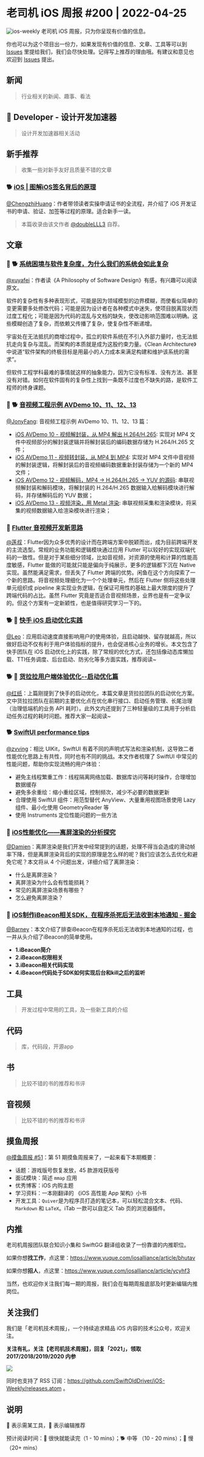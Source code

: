 # 老司机 iOS 周报 #200 | 2022-04-25

![ios-weekly](https://github.com/SwiftOldDriver/iOS-Weekly/blob/master/assets/ios-weekly.png?raw=true)
老司机 iOS 周报，只为你呈现有价值的信息。

你也可以为这个项目出一份力，如果发现有价值的信息、文章、工具等可以到 [Issues](https://github.com/SwiftOldDriver/iOS-Weekly/issues) 里提给我们，我们会尽快处理。记得写上推荐的理由哦。有建议和意见也欢迎到 [Issues](https://github.com/SwiftOldDriver/iOS-Weekly/issues) 提出。

## 新闻

> 行业相关的新闻、趣事、看法

##  Developer - 设计开发加速器

> 设计开发加速器相关活动

## 新手推荐

> 收集一些对新手友好且质量不错的文章

### 🐕 [iOS | 图解iOS签名背后的原理](https://mp.weixin.qq.com/s?__biz=Mzg3MjcxNzUxOQ==&mid=2247484901&idx=1&sn=83fcf34b5b4b7a63c17742efa3ee20a8&chksm=ceea4845f99dc1537003bdebd2a93d09c9b413ad0cc8c5108cd93d5b84e63e65a30ce0f6c019&token=996185752&lang=zh_CN#rd)

[@ChengzhiHuang](https://github.com/ChengzhiHuang)：作者带领读者实操申请证书的全流程，并介绍了 iOS 开发证书的申请、验证、加签等过程的原理。适合新手一读。

> 本篇收录由该文作者 [@doubleLLL3](https://github.com/doubleLLL3) 自荐。

## 文章

### 🌟 🐕 [系统困境与软件复杂度，为什么我们的系统会如此复杂](https://mp.weixin.qq.com/s/3PSFMt9cQ1ZCoYQrdOCM6Q)

[@xuyafei](https://github.com/xiaofei86)：作者读《A Philosophy of Software Design》有感，有兴趣可以阅读原文。

软件的复杂性有多种表现形式，可能是因为领域模型的边界模糊，而使看似简单的变更需要多处修改代码；可能是因为设计者在各种模式中迷失，使项目脱离现状而过度工程化；可能是因为代码的混乱与文档的缺失，使改动影响范围难以明确。这些模糊创造了复杂，而依赖又传播了复杂，使复杂性不断递增。

宇宙处在无法抵抗的商增过程中，孤立的软件系统在不引入外部力量时，也无法抵抗走向复杂与混乱。而架构的本质就是成为这股约束力量。《Clean Architecture》中说道“软件架构的终极目标是用最小的人力成本来满足构建和维护该系统的需求”。

但软件工程学科最难的事情就这样的抽象能力，因为它没有标准、没有方法、甚至没有对错。如何在软件固有的复杂性上找到一条既不过度也不缺失的路，是软件工程师的终身课题。

### 🌟 🐕 [音视频工程示例 AVDemo 10、11、12、13](https://mp.weixin.qq.com/s/4Ua9PZllWRLYF79hwsH0DQ)

[@JonyFang](https://github.com/JonyFang): 音视频工程示例 AVDemo 10、11、12、13 篇：

- [iOS AVDemo 10 - 视频解封装，从 MP4 解出 H.264/H.265](https://mp.weixin.qq.com/s/4Ua9PZllWRLYF79hwsH0DQ): 实现对 MP4 文件中视频部分的解封装逻辑并将解封装后的编码数据存储为 H.264/H.265 文件；
- [iOS AVDemo 11 - 视频转封装，从 MP4 到 MP4](https://mp.weixin.qq.com/s/VVItfhebc6L-JQFCGBtapQ): 实现对 MP4 文件中音视频的解封装逻辑，将解封装后的音视频编码数据重新封装存储为一个新的 MP4 文件；
- [iOS AVDemo 12 - 视频解码，MP4 → H.264/H.265 → YUV 的源码](https://mp.weixin.qq.com/s/BIazU0Wd5_p4bx4nKJoH-g): 串联视频解封装和解码模块，将解封装的 H.264/H.265 数据输入给解码模块进行解码，并存储解码后的 YUV 数据；
- [iOS AVDemo 13 - 视频渲染，用 Metal 渲染](https://mp.weixin.qq.com/s/4K8xPX_A8NA01ecmA6UCtw): 串联视频采集和渲染模块，将采集的视频数据输入给渲染模块进行渲染；



### 🐢 [Flutter 音视频开发新思路](https://mp.weixin.qq.com/s/ZpHfkz8CQmPhKY4--WYTWw)

[@莲叔](http://github.com/aaaron7)：Flutter因为众多优秀的设计而在跨端方案中脱颖而出，成为目前跨端开发的主流选型。常规的业务功能和逻辑模块通过应用 Flutter 可以较好的实现双端代码的一致性。但是对于某些细分领域，比如音视频，对资源的使用和计算的性能高度敏感，Flutter 能做的可能就只能是偏向于纯展示，更多的逻辑都下沉在 Native 实现。虽然能满足需求，但丢失了 Flutter 跨端的优势。闲鱼在这个方向探索了一个新的思路。将音视频处理细化为一个个处理单元，然后在 Flutter 侧将这些处理单元组织成 pipeline 来实现业务逻辑，在保证可用性的基础上最大限度的提升了跨端代码的占比。虽然 Flutter 究竟是否适合音视频场景，业界也是有一定争议的。但这个方案有一定新颖性，也是值得研究学习一下的。

### 🐕 🌟 [快手 iOS 启动优化实践](https://mp.weixin.qq.com/s/ph7kFRKYWP1bqbNtTK4z3Q)

[@Leo](http://github.com/leomobiledeveloper)：应用启动速度直接影响用户的使用体验，且启动越快、留存就越高，所以做好启动不仅有利于用户体验指标的提升，也会促进核心业务的增长。本文包含了快手团队在 iOS 启动优化上的实践，除了常规的优化方式，还包括像动态库懒加载、TTI任务调度、后台启动、防劣化等多方面实践，推荐阅读~

### 🐕 🌟 [货拉拉用户端体验优化--启动优化篇](https://juejin.cn/post/7087773731061235743)

[@红纸](https://github.com/nianran)：上篇刚提到了快手的启动优化，本篇文章是货拉拉团队的启动优化方案。文中货拉拉团队在前期的主要优化点在优化串行接口、启动任务管理、长尾治理（治理低端机的业务 API 耗时）。此外文内还提到了三种轻量级的工具用于分析启动任务过程的耗时问题。推荐大家一起阅读~

### 🐕 [SwiftUI performance tips](https://martinmitrevski.com/2022/04/14/swiftui-performance-tips/)

[@zvving](https://github.com/zvving)：相比 UIKit，SwiftUI 有着不同的声明式写法和渲染机制，这导致二者性能优化思路上有共性，同时也有不同的挑战。本文作者梳理了 SwiftUI 中常见的性能问题，帮助你实现流畅的用户体验：

- 避免主线程繁重工作：线程隔离网络加载、数据库访问等耗时操作，合理增加数据缓存
- 避免多余重绘：缩小重绘区域，控制频次，减少不必要的数据更新
- 合理使用 SwiftUI 组件：用范型替代 AnyView、大量重用视图场景使用 Lazy 组件、最小化使用 GeometryReader 等
- 使用 Instruments 定位性能问题的一些方法

### 🐎 [iOS性能优化——离屏渲染的分析探究](https://mp.weixin.qq.com/s/grfRkNI90bUUCWR0l7TjNw)

[@Damien](http://github.com/ZengyiMa)：离屏渲染是我们开发中经常提到的话题，处理不得当会造成的滑动帧率下降，但是离屏渲染背后的实现的原理是怎么样的呢？我们应该怎么去优化和避免它呢？本文将从 4 个问题出发，详细介绍了离屏渲染：

- 什么是离屏渲染？
- 离屏渲染为什么会有性能损耗？
- 常见的离屏渲染场景有哪些？
- 怎么避免离屏渲染？

### 🐎 [iOS制作iBeacon相关SDK，在程序杀死后无法收到本地通知 - 掘金](https://juejin.cn/post/7088597024781647909)

[@Barney](https://github.com/BarneyZhaoooo)：本文介绍了排查iBeacon在程序杀死后无法收到本地通知的过程，也一并从头介绍了iBeacon的简单使用。

- **1.iBeacon简介**
- **2.iBeacon权限相关**
- **3.iBeacon相关代码实现**
- **4.iBeacon代码处于SDK如何实现后台和kill之后的监听**


## 工具

> 开发过程中常用的工具，及一些新工具的介绍

## 代码

> 库，代码段，开源app

## 书

> 比较不错的书的推荐和书评

## 音视频

> 比较不错的书的推荐和书评

## 摸鱼周报

[@摸鱼周报 #51](https://mp.weixin.qq.com/s/ogjhELipiVFRaYJkT2NQwA)：第 51 期摸鱼周报来了，一起来看下本期概要：

* 话题：游戏版号恢复发放，45 款游戏获版号
* 面试模块：简述 `mmap` 应用
* 优秀博客：iOS 内购主题
* 学习资料：一本刚翻译的 《iOS 高性能 App 架构》小书
* 开发工具：`Quiver`是为程序员打造的笔记本，可以轻松混合文本、代码、`Markdown` 和 `LaTeX`。iTab 一款可以自定义 Tab 页的浏览器插件。

## 内推

老司机周报团队联合知识小集和 SwiftGG 翻译组收录了一份靠谱的内推职位。

如果你想**找工作**，点这里：https://www.yuque.com/iosalliance/article/bhutav

如果你想**招人**，点这里：https://www.yuque.com/iosalliance/article/ycyhf3

当然，也欢迎你关注我们每一期的周报，我们会在每期周报底部及时更新编辑内推岗位。

## 关注我们

我们是「老司机技术周报」，一个持续追求精品 iOS 内容的技术公众号，欢迎关注。

**关注有礼，关注【老司机技术周报】，回复「2021」，领取 2017/2018/2019/2020 内参**

![](https://github.com/SwiftOldDriver/iOS-Weekly/blob/master/assets/qrcode_for_wechat.jpg?raw=true)

同时也支持了 RSS 订阅：https://github.com/SwiftOldDriver/iOS-Weekly/releases.atom 。

## 说明

🚧 表示需某工具，🌟 表示编辑推荐

预计阅读时间：🐎 很快就能读完（1 - 10 mins）；🐕 中等 （10 - 20 mins）；🐢 慢（20+ mins）
